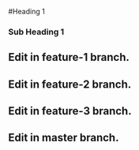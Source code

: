 #Heading 1

### Sub Heading 1

## Edit in feature-1 branch.


## Edit in feature-2 branch.

## Edit in feature-3 branch.


## Edit in master branch.


